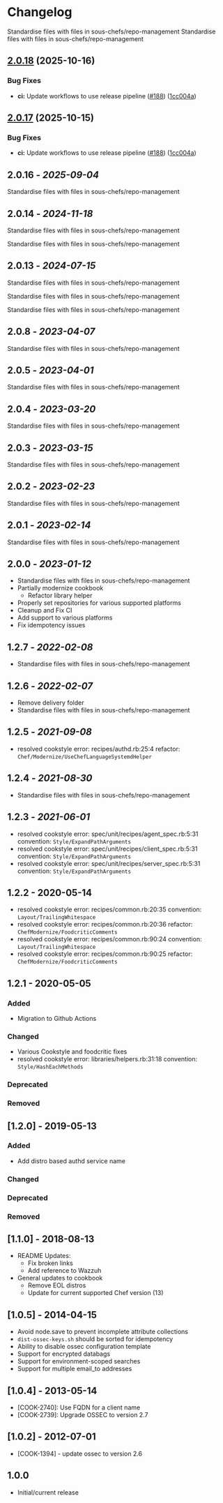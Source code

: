 # Changelog

Standardise files with files in sous-chefs/repo-management
Standardise files with files in sous-chefs/repo-management

## [2.0.18](https://github.com/sous-chefs/ossec/compare/v2.0.17...v2.0.18) (2025-10-16)


### Bug Fixes

* **ci:** Update workflows to use release pipeline ([#188](https://github.com/sous-chefs/ossec/issues/188)) ([1cc004a](https://github.com/sous-chefs/ossec/commit/1cc004ad272354130c96be8018ccd3d17c35ee06))

## [2.0.17](https://github.com/sous-chefs/ossec/compare/2.0.16...v2.0.17) (2025-10-15)


### Bug Fixes

* **ci:** Update workflows to use release pipeline ([#188](https://github.com/sous-chefs/ossec/issues/188)) ([1cc004a](https://github.com/sous-chefs/ossec/commit/1cc004ad272354130c96be8018ccd3d17c35ee06))

## 2.0.16 - *2025-09-04*

Standardise files with files in sous-chefs/repo-management

## 2.0.14 - *2024-11-18*

Standardise files with files in sous-chefs/repo-management

Standardise files with files in sous-chefs/repo-management

## 2.0.13 - *2024-07-15*

Standardise files with files in sous-chefs/repo-management

Standardise files with files in sous-chefs/repo-management

Standardise files with files in sous-chefs/repo-management

## 2.0.8 - *2023-04-07*

Standardise files with files in sous-chefs/repo-management

## 2.0.5 - *2023-04-01*

Standardise files with files in sous-chefs/repo-management

## 2.0.4 - *2023-03-20*

Standardise files with files in sous-chefs/repo-management

## 2.0.3 - *2023-03-15*

Standardise files with files in sous-chefs/repo-management

## 2.0.2 - *2023-02-23*

Standardise files with files in sous-chefs/repo-management

## 2.0.1 - *2023-02-14*

Standardise files with files in sous-chefs/repo-management

## 2.0.0 - *2023-01-12*

* Standardise files with files in sous-chefs/repo-management
* Partially modernize cookbook
   * Refactor library helper
* Properly set repositories for various supported platforms
* Cleanup and Fix CI
* Add support to various platforms
* Fix idempotency issues

## 1.2.7 - *2022-02-08*

* Standardise files with files in sous-chefs/repo-management

## 1.2.6 - *2022-02-07*

* Remove delivery folder
* Standardise files with files in sous-chefs/repo-management

## 1.2.5 - *2021-09-08*

* resolved cookstyle error: recipes/authd.rb:25:4 refactor: `Chef/Modernize/UseChefLanguageSystemdHelper`

## 1.2.4 - *2021-08-30*

* Standardise files with files in sous-chefs/repo-management

## 1.2.3 - *2021-06-01*

* resolved cookstyle error: spec/unit/recipes/agent_spec.rb:5:31 convention: `Style/ExpandPathArguments`
* resolved cookstyle error: spec/unit/recipes/client_spec.rb:5:31 convention: `Style/ExpandPathArguments`
* resolved cookstyle error: spec/unit/recipes/server_spec.rb:5:31 convention: `Style/ExpandPathArguments`

## 1.2.2 - 2020-05-14

* resolved cookstyle error: recipes/common.rb:20:35 convention: `Layout/TrailingWhitespace`
* resolved cookstyle error: recipes/common.rb:20:36 refactor: `ChefModernize/FoodcriticComments`
* resolved cookstyle error: recipes/common.rb:90:24 convention: `Layout/TrailingWhitespace`
* resolved cookstyle error: recipes/common.rb:90:25 refactor: `ChefModernize/FoodcriticComments`

## 1.2.1 - 2020-05-05

### Added

* Migration to Github Actions

### Changed

* Various Cookstyle and foodcritic fixes
* resolved cookstyle error: libraries/helpers.rb:31:18 convention: `Style/HashEachMethods`

### Deprecated

### Removed

## [1.2.0] - 2019-05-13

### Added

* Add distro based authd service name

### Changed

### Deprecated

### Removed

## [1.1.0] - 2018-08-13

* README Updates:
   * Fix broken links
   * Add reference to Wazzuh
* General updates to cookbook
   * Remove EOL distros
   * Update for current supported Chef version (13)

## [1.0.5] - 2014-04-15

* Avoid node.save to prevent incomplete attribute collections
* `dist-ossec-keys.sh` should be sorted for idempotency
* Ability to disable ossec configuration template
* Support for encrypted databags
* Support for environment-scoped searches
* Support for multiple email_to addresses

## [1.0.4] - 2013-05-14

* [COOK-2740]: Use FQDN for a client name
* [COOK-2739]: Upgrade OSSEC to version 2.7

## [1.0.2] - 2012-07-01

* [COOK-1394] - update ossec to version 2.6

## 1.0.0

* Initial/current release
